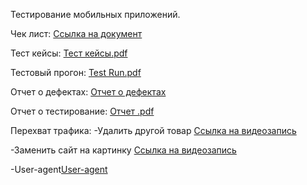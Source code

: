 Тестирование мобильных приложений.

Чек лист: 
[Ссылка на документ](https://docs.google.com/spreadsheets/d/1l9_z1xRtqnQXxGbCUmEWGJn77-GhoNOvmvcOa3ci-gc/edit?gid=0#gid=0)

Тест кейсы:
[Тест кейсы.pdf](https://github.com/user-attachments/files/20966537/G10-2025-06-29.pdf)

Тестовый прогон: 
[Test Run.pdf](https://github.com/user-attachments/files/20968085/G10-Test%2Brun%2B2025_06_29.pdf)

Отчет о дефектах: 
[Отчет о дефектах](https://github.com/user-attachments/files/20968086/Issues.4.xlsx)

Отчет о тестирование: 
[Отчет .pdf](https://github.com/user-attachments/files/20968697/1.pdf)

Перехват трафика:
-Удалить другой товар [Ссылка на видеозапись](https://github.com/user-attachments/assets/4cf02fab-3e7b-4e97-88ec-70663e6f460d)

-Заменить сайт на картинку [Ссылка на видеозапись](https://github.com/user-attachments/assets/c2185946-8f4f-495f-aaec-a0c917cf949d)

-User-agent[User-agent](https://github.com/user-attachments/assets/54da355b-9443-4f21-a220-967b039f3c05)

